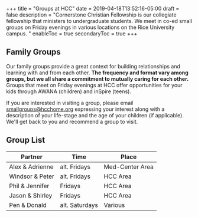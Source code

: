 +++
title = "Groups at HCC"
date = 2019-04-18T13:52:16-05:00
draft = false
description = "Cornerstone Christian Fellowship is our collegiate fellowship that ministers to undergraduate students. We meet in co-ed small groups on Friday evenings in various locations on the Rice University campus. "
enableToc = true
secondaryToc = true
+++

## Family Groups

Our family groups provide a great context for building relationships and learning with and from each other. **The frequency and format vary among groups, but we all share a commitment to mutually caring for each other.** Groups that meet on Friday evenings at HCC offer opportunities for your kids through AWANA (children) and inSpire (teens).

If you are interested in visiting a group, please email [smallgroups@hcchome.org](mailto:smallgroups@hcchome.org) expressing your interest along with a description of your life-stage and the age of your children (if applicable). We'll get back to you and recommend a group to visit.

## Group List

| Partner | Time | Place |
| ----- | ----- | ----- |
| Alex & Adrienne | alt. Fridays | Med-Center Area |
| Windsor & Peter | alt. Fridays | HCC Area |
| Phil & Jennifer | Fridays | HCC Area |
| Jason & Shirley | Fridays | HCC Area |
| Pen & Donald | alt. Saturdays | Various  |